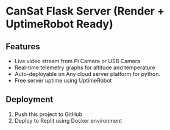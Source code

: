# CanSat Flask Server (Render + UptimeRobot Ready)

## Features
- Live video stream from Pi Camera or USB Camera
- Real-time telemetry graphs for altitude and temperature
- Auto-deployable on Any cloud server platform for python.
- Free server uptime using UptimeRobot

## Deployment
1. Push this project to GitHub
2. Deploy to Replit using Docker environment
